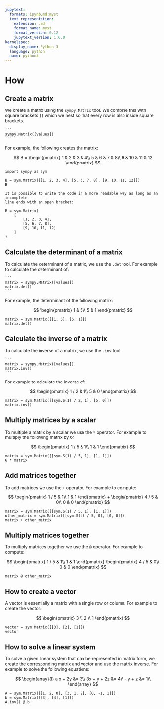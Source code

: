 ```yaml
---
jupytext:
  formats: ipynb,md:myst
  text_representation:
    extension: .md
    format_name: myst
    format_version: 0.12
    jupytext_version: 1.6.0
kernelspec:
  display_name: Python 3
  language: python
  name: python3
---
```


# How

## Create a matrix

We create a matrix using the `sympy.Matrix` tool. We combine this with
square brackets `[]` which we nest so that every row is also inside square
brackets.

````{tip}
```
sympy.Matrix([values])
```
````

For example, the following creates the matrix:

$$
    B = \begin{pmatrix}
            1 & 2 & 3 & 4\\
            5 & 6 & 7 & 8\\
            9 & 10 & 11 & 12
        \end{pmatrix}
$$

```{code-cell} ipython3
import sympy as sym

B = sym.Matrix([[1, 2, 3, 4], [5, 6, 7, 8], [9, 10, 11, 12]])
B
```

```{attention}
It is possible to write the code in a more readable way as long as an incomplete
line ends with an open bracket:
```

```
B = sym.Matrix(
    [
        [1, 2, 3, 4],
        [5, 6, 7, 8],
        [9, 10, 11, 12]
    ]
)
```

## Calculate the determinant of a matrix

To calculate the determinant of a matrix, we use the `.det` tool. For example to
calculate the determinant of:

````{tip}
```
matrix = sympy.Matrix([values])
matrix.det()
```
````

For example, the determinant of the following matrix:

$$
    \begin{pmatrix}
    1 & 5\\
    5 & 1
    \end{pmatrix}
$$

```{code-cell} ipython3
matrix = sym.Matrix([[1, 5], [5, 1]])
matrix.det()
```

## Calculate the inverse of a matrix

To calculate the inverse of a matrix, we use the `.inv` tool.

````{tip}
```
matrix = sympy.Matrix([values])
matrix.inv()
```
````

For example to
calculate the inverse of:

$$
    \begin{pmatrix}
        1 / 2 & 1\\
        5     & 0
    \end{pmatrix}
$$

```{code-cell} ipython3
matrix = sym.Matrix([[sym.S(1) / 2, 1], [5, 0]])
matrix.inv()
```

## Multiply matrices by a scalar

To multiple a matrix by a scalar we use the `*` operator. For example to
multiply the following matrix by $6$:

$$
    \begin{pmatrix}
        1 / 5 & 1\\
        1 & 1
    \end{pmatrix}
$$

```{code-cell} ipython3
matrix = sym.Matrix([[sym.S(1) / 5, 1], [1, 1]])
6 * matrix
```

## Add matrices together

To add matrices we use the `+` operator. For example to compute:

$$
    \begin{pmatrix}
        1 / 5 & 1\\
        1 & 1
    \end{pmatrix} +
    \begin{pmatrix}
        4 / 5 & 0\\
        0 & 0
    \end{pmatrix}
$$

```{code-cell} ipython3
matrix = sym.Matrix([[sym.S(1) / 5, 1], [1, 1]])
other_matrix = sym.Matrix([[sym.S(4) / 5, 0], [0, 0]])
matrix + other_matrix
```

## Multiply matrices together

To multiply matrices together we use the `@` operator. For example to compute:

$$
    \begin{pmatrix}
        1 / 5 & 1\\
        1 & 1
    \end{pmatrix}
    \begin{pmatrix}
        4 / 5 & 0\\
        0 & 0
    \end{pmatrix}
$$

```{code-cell} ipython3
matrix @ other_matrix
```

## How to create a vector

A vector is essentially a matrix with a single row or column. For example to
create the vector:

$$
    \begin{pmatrix}
    3 \\
    2 \\
    1
    \end{pmatrix}
$$

```{code-cell} ipython3
vector = sym.Matrix([[3], [2], [1]])
vector
```

## How to solve a linear system

To solve a given linear system that can be represented in matrix form, we create
the corresponding matrix and vector and use the matrix inverse. For example to
solve the following equations:

$$
    \begin{array}{l}
        a x + 2y &= 3\\
        3x + y + 2z &= 4\\
        - y + z &= 1\\
    \end{array}
$$

```{code-cell} ipython3
A = sym.Matrix([[1, 2, 0], [3, 1, 2], [0, -1, 1]])
b = sym.Matrix([[3], [4], [1]])
A.inv() @ b
```
